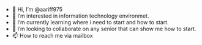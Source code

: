 - 👋 Hi, I’m @aariff975
- 👀 I’m interested in information technology environmet.
- 🌱 I’m currently learning where i need to start and how to start.
- 💞️ I’m looking to collaborate on any senior that can show me how to start.
- 📫 How to reach me via mailbox

<!---
aariff975/aariff975 is a ✨ special ✨ repository because its `README.md` (this file) appears on your GitHub profile.
You can click the Preview link to take a look at your changes.
--->
